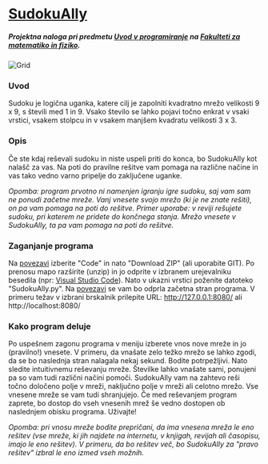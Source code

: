 # [SudokuAlly](https://github.com/matejbolta/SudokuAlly)
##### Projektna naloga pri predmetu [Uvod v programiranje](https://github.com/matijapretnar/uvod-v-programiranje) na __[Fakulteti za matematiko in fiziko](https://www.fmf.uni-lj.si/si/)__.
![Grid](https://qph.fs.quoracdn.net/main-qimg-bd9c2c0ab60b01af87f135939d847684.webp)
### Uvod
Sudoku je logična uganka, katere cilj je zapolniti kvadratno mrežo velikosti 9 x 9, s števili med 1 in 9.
Vsako število se lahko pojavi točno enkrat v vsaki vrstici, vsakem stolpcu in v vsakem manjšem kvadratu velikosti 3 x 3.

### Opis
Če ste kdaj reševali sudoku in niste uspeli priti do konca, bo SudokuAlly kot nalašč za vas. Na poti do pravilne rešitve vam pomaga na različne načine in vas tako vedno varno pripelje do zaključene uganke.

*Opomba: program prvotno ni namenjen igranju igre sudoku, saj vam sam ne ponudi začetne mreže. Vanj vnesete svojo mrežo (ki je ne znate rešiti), on pa vam pomaga na poti do rešitve. Primer uporabe: v reviji rešujete sudoku, pri katerem ne pridete do končnega stanja. Mrežo vnesete v SudokuAlly, ta pa vam pomaga na poti do rešitve.*

### Zaganjanje programa
Na [povezavi](https://github.com/matejbolta/SudokuAlly) izberite "Code" in nato "Download ZIP" (ali uporabite GIT). Po prenosu mapo razširite (unzip) in jo odprite v izbranem urejevalniku besedila (npr: [Visual Studio Code](https://code.visualstudio.com/)). Nato v ukazni vrstici poženite datoteko "SudokuAlly.py". Na [povezavi](http://127.0.0.1:8080/) se vam bo odprla začetna stran programa. V primeru težav v izbrani brskalnik prilepite URL: http://127.0.0.1:8080/ ali http://localhost:8080/

### Kako program deluje
Po uspešnem zagonu programa v meniju izberete vnos nove mreže in jo (pravilno!) vnesete. V primeru, da vnašate zelo težko mrežo se lahko zgodi, da se bo naslednja stran nalagala nekaj sekund. Bodite potrpežljivi. Nato sledite intuitivnemu reševanju mreže. Številke lahko vnašate sami, ponujeni pa so vam tudi različni načini pomoči. SudokuAlly vam na zahtevo reši točno določeno polje v mreži, naključno polje v mreži ali celotno mrežo.
Vse vnesene mreže se vam tudi shranjujejo. Če med reševanjem program zaprete, bo dostop do vseh vnesenih mrež še vedno dostopen ob naslednjem obisku programa. Uživajte!

*Opomba: pri vnosu mreže bodite prepričani, da ima vnesena mreža le eno rešitev (vse mreže, ki jih najdete na internetu, v knjigah, revijah ali časopisu, imajo le eno rešitev). V primeru, da bo rešitev več, bo SudokuAlly za "pravo rešitev" izbral le eno izmed vseh možnih.*